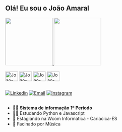 ## Olá! Eu sou o João Amaral


<div>
  <a href="https://github.com/joaovitorta">
  <img height="150em" src="https://github-readme-stats.vercel.app/api?username=joaovitorta&show_icons=true&theme=merko&include_all_commits=true&count_private=true"/>
  <img height="150em" src="https://github-readme-stats.vercel.app/api/top-langs/?username=joaovitorta&layout=compact&langs_count=7&theme=merko"/></a>
</div>

<div style="display: incline_block"><br>
    <img align="center" alt="Joao-Pyhton" height="30" width="40" src="https://cdn.jsdelivr.net/gh/devicons/devicon/icons/python/python-original.svg"/>
    <img align="center" alt="Joao-Javascript" height="30" width="40" src="https://cdn.jsdelivr.net/gh/devicons/devicon/icons/javascript/javascript-original.svg" />
    <img align="center" alt="Joao-HTML" height="30" width="40" src="https://cdn.jsdelivr.net/gh/devicons/devicon/icons/html5/html5-original.svg" />
    <img align="center" alt="Joao-css" height="30" width="40" src="https://cdn.jsdelivr.net/gh/devicons/devicon/icons/css3/css3-original.svg" />
</div>

  ##
<div>
  <a href="https://www.linkedin.com/in/joão-vitor-teixeira-amaral-3847b0203/" target="_blank"><img alt="Linkedin" src="https://img.shields.io/badge/LinkedIn-0077B5?style=for-the-badge&logo=linkedin&logoColor=white" target="_blank"></a>
  <a href="mailto:joaovitorteixeiraamaral60@gmail.com" target="_blank"><img alt="Email" src="https://img.shields.io/badge/Gmail-D14836?style=for-the-badge&logo=gmail&logoColor=white" target="_blank"></a>
  <a href="https://www.instagram.com/joao_amaral200/" target="_blank"><img alt="Instagram" src="https://img.shields.io/badge/Instagram-E4405F?style=for-the-badge&logo=instagram&logoColor=white"></a> 
</div>
  
  ##
- 👨‍🎓 __Sistema de informação 1º Período__ 
- 👨‍💻 Estudando Python e Javascript
- 🔭 Estagiando na Wcom Informática - Cariacica-ES
- 🎼 Facinado por Música


  
